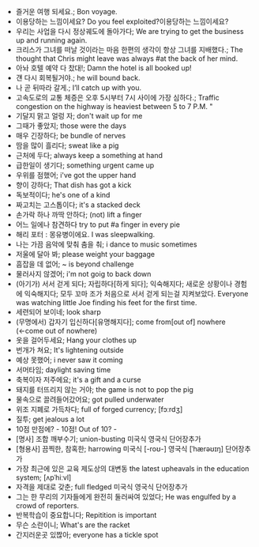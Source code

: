 * 즐거운 여행 되세요.; Bon voyage.
* 이용당하는 느낌이세요? Do you feel exploited?이용당하는 느낌이세요? 
* 우리는 사업을 다시 정상궤도에 돌아가다; We are trying to get the business up and running again. 
* 크리스가 그녀를 떠날 것이라는 마음 한편의 생각이 항상 그녀를 지배했다.; The thought that Chris might leave was always #at the back of her mind. 
* 아놔 호텔 예약 다 찼대!; Damn the hotel is all booked up!
* 걘 다시 회복될거야.; he will bound back.
* 나 곧 뒤따라 갈게.; I’ll catch up with you. 
* 고속도로의 교통 체증은 오후 5시부터 7시 사이에 가장 심하다.; Traffic congestion on the highway is heaviest between 5 to 7 P.M. "
* 기달지 맑고 얼렁 자; don't wait up for me
* 그때가 좋았지; those were the days
* 매우 긴장하다; be bundle of nerves
* 땀을 많이 흘리다; sweat like a pig
* 근처에 두다; always keep a something at hand
* 급한일이 생기다; something urgent came up
* 우위를 점했어; i've got the upper hand
* 향이 강하다; That dish has got a kick
* 독보적이다; he's one of a kind
* 짜고치는 고스톱이다; it's a stacked deck
* 손가락 하나 까딱 안하다; (not) lift a finger
* 어느 일에나 참견하다 try to put #a finger in every pie
* 해리 포터 : 몽유병이에요. I was sleepwalking.
* 나는 가끔 음악에 맞춰 춤을 춰; i dance to music sometimes
* 저울에 달아 봐; please weight your baggage
* 흠잡을 데 없어; ~ is beyond challenge
* 물러사지 않겠어; i'm not goig to back down
* (아기가) 서서 걷게 되다; 자립하다[하게 되다]; 익숙해지다; 새로운 상황이나 경험에 익숙해지다; 
  모두 꼬마 조가 처음으로 서서 걷게 되는걸 지켜보았다. Everyone was watching little Joe finding his feet for the first time. 
* 세련되어 보이네; look sharp
* (무명에서) 갑자기 입신하다[유명해지다]; come from[out of] nowhere (←come out of nowhere) 
* 옷을 걸어두세요; Hang your clothes up
* 번개가 쳐요; It's lightening outside
* 예상 못했어; i never saw it coming
* 서머타임; daylight saving time
* 축복이자 저주에요; it's a gift and a curse
* 돼지를 터뜨리지 않는 거야; the game is not to pop the pig
* 물속으로 끌려들어갔어요; got pulled underwater
* 위조 지폐로 가득차다; full of forged currency; [fɔːrdʒ] 
* 질투; get jealous a lot
* 10점 만점에? - 10점! Out of 10? -
* [명사] 조합 깨부수기; union-busting 미국식  영국식   단어장추가
* [형용사] 끔찍한, 참혹한; harrowing 미국식 [-roʊ-]  영국식 [ˈhærəʊɪŋ]   단어장추가
* 가장 최근에 있은 교육 제도상의 대변동 the latest upheavals in the education system; [ʌpˈhiːvl]
* 자격을 제대로 갖춘; full fledged 미국식  영국식   단어장추가
* 그는 한 무리의 기자들에게 완전히 둘러싸여 있었다; He was engulfed by a crowd of reporters. 
* 반복학습이 중요합니다; Repitition is important
* 무슨 소란이니; What's are the racket
* 간지러운곳 있짢아; everyone has a tickle spot